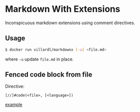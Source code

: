 # Markdown With Extensions

Inconspicuous markdown extensions using comment directives. 

## Usage

```sh
$ docker run villardl/markdownx [-u] <file.md>
```

where `-u` update `file.md` in place. 


## Fenced code block from file

Directive: 
```
[//]#code(<file>, [<language>])
```

[example](./test/include-code.md)